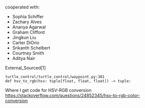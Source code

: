 
cooperated with:

* Sophia Schiffer 
* Zachary Alves 
* Ananya Agarwal
* Graham Clifford
* Jingkun Liu 
* Carter DiOrio
* Srikanth Schelbert
* Courtney Smith 
* Aditya Nair

External_Sourced[1]
```
turtle_control/turtle_control/waypoint.py:381
def hsv_to_rgb(hsv: tuple[float, float, float]) -> tuple:
```
Where I get code for HSV-RGB conversion
https://stackoverflow.com/questions/24852345/hsv-to-rgb-color-conversion
